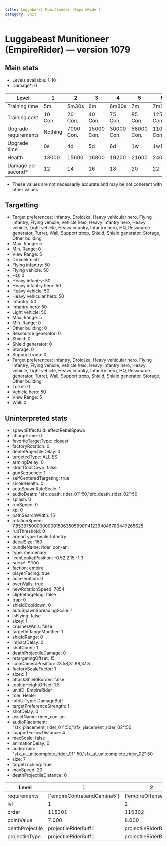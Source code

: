 ```yaml
---
title: Luggabeast Munitioneer (EmpireRider)
category: unit
---
```


# Luggabeast Munitioneer (EmpireRider) — version 1079

## Main stats

  * Levels available: 1-10
  * Damage*: 0

|Level               |1      |2        |3         |4         |5         |6          |7          |8          |9          |10         |
|--------------------|-------|---------|----------|----------|----------|-----------|-----------|-----------|-----------|-----------|
|Training time       |5m     |5m30s    |6m        |6m30s     |7m        |7m30s      |8m         |8m30s      |9m         |9m30s      |
|Training cost       |10 Con.|20 Con.  |40 Con.   |75 Con.   |85 Con.   |125 Con.   |170 Con.   |230 Con.   |310 Con.   |525 Con.   |
|Upgrade requirements|Nothing|7000 Con.|15000 Con.|30000 Con.|58000 Con.|110000 Con.|140000 Con.|160000 Con.|165000 Con.|168000 Con.|
|Upgrade time        |0s     |4d       |5d        |6d        |1w        |1w1d       |1w2d       |1w3d       |1w4d       |1w5d       |
|Health              |13000  |15600    |16800     |19200     |21600     |24000      |26400      |28800      |31200      |36000      |
|Damage per second*  |12     |14       |16        |18        |20        |22         |24         |26         |28         |30         |

* These values are not necessarily accurate and may be not coherent with other values

## Targetting

  * Target preferences: Infantry, Droideka, Heavy vehicular hero, Flying infantry, Flying vehicle, Vehicle hero, Heavy infantry hero, Heavy vehicle, Light vehicle, Heavy infantry, Infantry hero, HQ, Ressource generator, Turret, Wall, Support troop, Shield, Shield generator, Storage, Other building
  * Max. Range: 5
  * Min. Range: 0
  * View Range: 5
  * Droideka: 50
  * Flying infantry: 50
  * Flying vehicle: 50
  * HQ: 0
  * Heavy infantry: 50
  * Heavy infantry hero: 50
  * Heavy vehicle: 50
  * Heavy vehicular hero: 50
  * Infantry: 50
  * Infantry hero: 50
  * Light vehicle: 50
  * Max. Range: 5
  * Min. Range: 0
  * Other building: 0
  * Ressource generator: 0
  * Shield: 0
  * Shield generator: 0
  * Storage: 0
  * Support troop: 0
  * Target preferences: Infantry, Droideka, Heavy vehicular hero, Flying infantry, Flying vehicle, Vehicle hero, Heavy infantry hero, Heavy vehicle, Light vehicle, Heavy infantry, Infantry hero, HQ, Ressource generator, Turret, Wall, Support troop, Shield, Shield generator, Storage, Other building
  * Turret: 0
  * Vehicle hero: 50
  * View Range: 5
  * Wall: 0

## Uninterpreted stats

  * spawnEffectUid: effectRebelSpawn
  * chargeTime: 0
  * favoriteTargetType: closest
  * factoryRotation: 0
  * deathProjectileDelay: 0
  * targetedType: ALLIES
  * armingDelay: 0
  * strictCoolDown: false
  * gunSequence: 1
  * selfCenteredTargeting: true
  * shieldHealth: 0
  * autoSpawnRateScale: 1
  * audioDeath: "sfx_death_rider_01":50,"sfx_death_rider_02":50
  * splash: 0
  * runSpeed: 0
  * xp: 0
  * pathSearchWidth: 15
  * rotationSpeed: 7.8539750000000001506350599811412394046783447265625
  * runThreshold: 0
  * armorType: healerInfantry
  * decalSize: 160
  * bundleName: rider_con-ani
  * type: mercenary
  * iconLookatPosition: -0.52,2.15,-1.3
  * reload: 5000
  * faction: empire
  * playerFacing: true
  * acceleration: 0
  * overWalls: true
  * newRotationSpeed: 7854
  * clipRetargeting: false
  * trap: 0
  * shieldCooldown: 0
  * autoSpawnSpreadingScale: 1
  * isFlying: false
  * sizey: 1
  * crushesWalls: false
  * targetInRangeModifier: 1
  * shieldRange: 0
  * impactDelay: 0
  * shotCount: 1
  * deathProjectileDamage: 0
  * retargetingOffset: 15
  * iconCameraPosition: 23.58,31.88,32.8
  * factoryScaleFactor: 1
  * sizex: 1
  * attackShieldBorder: false
  * tooltipHeightOffset: 1.5
  * unitID: EmpireRider
  * role: Healer
  * infoUIType: DamageBuff
  * targetPreferenceStrength: 1
  * shotDelay: 0
  * assetName: rider_con-ani
  * audioPlacement: "sfx_placement_rider_01":50,"sfx_placement_rider_02":50
  * supportFollowDistance: 4
  * maxScale: false
  * animationDelay: 0
  * audioTrain: "sfx_ui_unitcomplete_rider_01":50,"sfx_ui_unitcomplete_rider_02":50
  * size: 7
  * targetLocking: true
  * maxSpeed: 20
  * deathProjectileDistance: 0

|Level          |1                           |2                    |3                    |4                    |5                    |6                    |7                    |8                    |9                    |10                    |
|---------------|----------------------------|---------------------|---------------------|---------------------|---------------------|---------------------|---------------------|---------------------|---------------------|----------------------|
|requirements   |['empireContrabandCantina5']|['empireOffenseLab2']|['empireOffenseLab3']|['empireOffenseLab4']|['empireOffenseLab5']|['empireOffenseLab6']|['empireOffenseLab7']|['empireOffenseLab8']|['empireOffenseLab9']|['empireOffenseLab10']|
|lvl            |1                           |2                    |3                    |4                    |5                    |6                    |7                    |8                    |9                    |10                    |
|order          |115301                      |115302               |115303               |115304               |115305               |115306               |115307               |115308               |115309               |115310                |
|pointValue     |7.000                       |8.000                |10.000               |11.000               |13.000               |14.000               |15.000               |17.000               |18.000               |21.000                |
|deathProjectile|projectileRiderBuff1        |projectileRiderBuff2 |projectileRiderBuff3 |projectileRiderBuff4 |projectileRiderBuff5 |projectileRiderBuff6 |projectileRiderBuff7 |projectileRiderBuff8 |projectileRiderBuff9 |projectileRiderBuff10 |
|projectileType |projectileRiderBuff1        |projectileRiderBuff2 |projectileRiderBuff3 |projectileRiderBuff4 |projectileRiderBuff5 |projectileRiderBuff6 |projectileRiderBuff7 |projectileRiderBuff8 |projectileRiderBuff9 |projectileRiderBuff10 |


